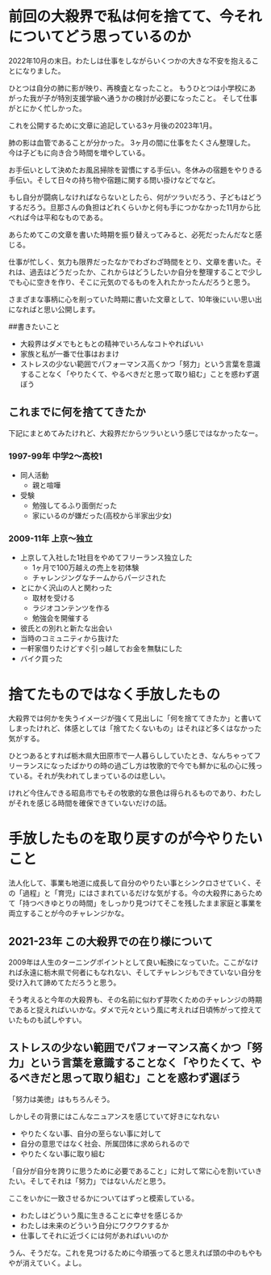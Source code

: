 # 前回の大殺界で私は何を捨てて、今それについてどう思っているのか

2022年10月の末日。わたしは仕事をしながらいくつかの大きな不安を抱えることになりました。

ひとつは自分の肺に影が映り、再検査となったこと。
もうひとつは小学校にあがった我が子が特別支援学級へ通うかの検討が必要になったこと。
そして仕事がとにかく忙しかった。

これを公開するために文章に追記している3ヶ月後の2023年1月。

肺の影は血管であることが分かった。
3ヶ月の間に仕事をたくさん整理した。
今は子どもに向き合う時間を増やしている。

お手伝いとして決めたお風呂掃除を習慣にする手伝い。冬休みの宿題をやりきる手伝い。そして日々の持ち物や宿題に関する問い掛けなどでなど。

もし自分が闘病しなければならないとしたら、何がツラいだろう、子どもはどうするだろう。旦那さんの負担はどれくらいかと何も手につかなかった11月から比べれば今は平和なものである。

あらためてこの文章を書いた時期を振り替えってみると、必死だったんだなと感じる。

仕事が忙しく、気力も限界だったなかでわざわざ時間をとり、文章を書いた。それは、過去はどうだったか、これからはどうしたいか自分を整理することで少しでも心に空きを作り、そこに元気のでるものを入れたかったんだろうと思う。

さまざまな事柄に心を削っていた時期に書いた文章として、10年後にいい思い出になればと思い公開します。

##書きたいこと
* 大殺界はダメでもともとの精神でいろんなコトやればいい
* 家族と私が一番で仕事はおまけ
* ストレスの少ない範囲でパフォーマンス高くかつ「努力」という言葉を意識することなく「やりたくて、やるべきだと思って取り組む」ことを惑わず選ぼう

## これまでに何を捨ててきたか
下記にまとめてみたけれど、大殺界だからツラいという感じではなかったなー。

### 1997-99年 中学2〜高校1
* 同人活動
  * 親と喧嘩
* 受験
  * 勉強してるふり面倒だった
  * 家にいるのが嫌だった(高校から半家出少女)

### 2009-11年 上京〜独立
* 上京して入社した1社目をやめてフリーランス独立した
  * 1ヶ月で100万越えの売上を初体験
  * チャレンジングなチームからパージされた
* とにかく沢山の人と関わった
  * 取材を受ける
  * ラジオコンテンツを作る
  * 勉強会を開催する
* 彼氏との別れと新たな出会い
 * 当時のコミュニティから抜けた
 * 一軒家借りたけどすぐ引っ越してお金を無駄にした
* バイク買った

# 捨てたものではなく手放したもの

大殺界では何かを失うイメージが強くて見出しに「何を捨ててきたか」と書いてしまったけれど、体感としては「捨てたくないもの」はそれほど多くはなかった気がする。

ひとつあるとすれば栃木県大田原市で一人暮らししていたとき、なんちゃってフリーランスになったばかりの時の過ごし方は牧歌的で今でも鮮かに私の心に残っている。それが失われてしまっているのは悲しい。

けれど今住んできる昭島市でもその牧歌的な景色は得られるものであり、わたしがそれを感じる時間を確保できていないだけの話。

# 手放したものを取り戻すのが今やりたいこと

法人化して、事業も地道に成長して自分のやりたい事とシンクロさせていく、その「過程」と「育児」にはさまれているだけな気がする。今の大殺界にあらためて「持つべきゆとりの時間」をしっかり見つけてそこを残したまま家庭と事業を両立することが今のチャレンジかな。

## 2021-23年 この大殺界での在り様について

2009年は人生のターニングポイントとして良い転換になっていた。ここがなければ永遠に栃木県で何者にもなれない、そしてチャレンジもできていない自分を受け入れて諦めてただろうと思う。

そう考えると今年の大殺界も、その名前に似わず芽吹くためのチャレンジの時期であると捉えればいいかな。ダメで元々という風に考えれば日頃怖がって控えていたものも試しやすい。

## ストレスの少ない範囲でパフォーマンス高くかつ「努力」という言葉を意識することなく「やりたくて、やるべきだと思って取り組む」ことを惑わず選ぼう

「努力は美徳」はもちろんそう。

しかしその背景にはこんなニュアンスを感じていて好きになれない
* やりたくない事、自分の至らない事に対して
* 自分の意思ではなく社会、所属団体に求められるので
* やりたくない事に取り組む

「自分が自分を誇りに思うために必要であること」に対して常に心を割いていきたい。そしてそれは「努力」ではないんだと思う。

ここをいかに一致させるかについてはずっと模索している。

* わたしはどういう風に生きることに幸せを感じるか
* わたしは未来のどういう自分にワクワクするか
* 仕事してそれに近づくには何があればいいのか

うん、そうだな。これを見つけるために今頑張ってると思えれば頭の中のもやもやが消えていく。よし。
